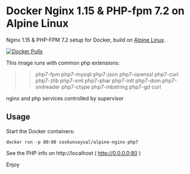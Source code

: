 Docker Nginx 1.15 & PHP-fpm 7.2 on Alpine Linux
==============================================
Nginx 1.15 & PHP-FPM 7.2 setup for Docker, build on [Alpine Linux](http://www.alpinelinux.org/).

[![Docker Pulls](https://img.shields.io/docker/pulls/coskunsoysal/alpine-nginx-php7.svg)](https://hub.docker.com/r/coskunsoysal/alpine-nginx-php7/)

This image runs with common php extensions:
>>   php7-fpm php7-mysqli php7-json php7-openssl php7-curl 
>>   php7-zlib php7-xml php7-phar php7-intl php7-dom php7-xmlreader php7-ctype 
>>   php7-mbstring php7-gd curl

nginx and php services controlled by supervisor


Usage
-----
Start the Docker containers:

    docker run -p 80:80 coskunsoysal/alpine-nginx-php7

See the PHP info on http://localhost ( http://0.0.0.0:80 )

Enjoy
